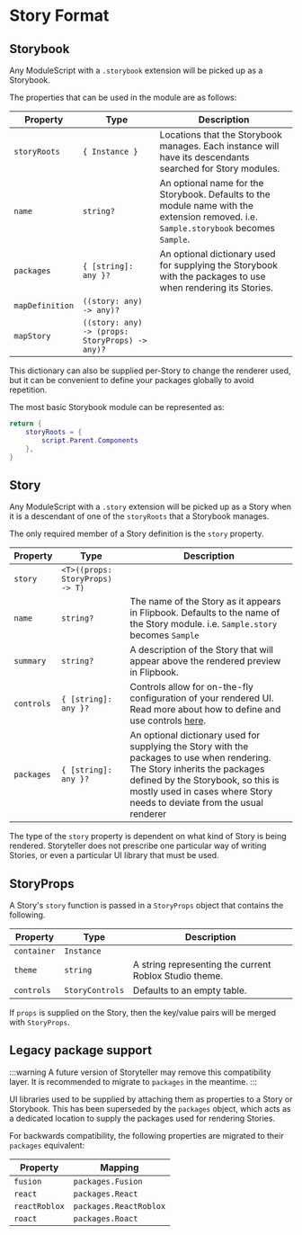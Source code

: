 # Story Format

## Storybook

Any ModuleScript with a `.storybook` extension will be picked up as a Storybook.

The properties that can be used in the module are as follows:

| **Property**    | **Type**                                        | **Description**                                                                                                                       |
| --------------- | ----------------------------------------------- | ------------------------------------------------------------------------------------------------------------------------------------- |
| `storyRoots`    | `{ Instance }`                                  | Locations that the Storybook manages. Each instance will have its descendants searched for Story modules.                             |
| `name`          | `string?`                                       | An optional name for the Storybook. Defaults to the module name with the extension removed. i.e. `Sample.storybook` becomes `Sample`. |
| `packages`      | `{ [string]: any }?`                            | An optional dictionary used for supplying the Storybook with the packages to use when rendering its Stories.                          |
| `mapDefinition` | `((story: any) -> any)?`                        |                                                                                                                                       |
| `mapStory`      | `((story: any) -> (props: StoryProps) -> any)?` |                                                                                                                                       |

This dictionary can also be supplied per-Story to change the renderer used, but it can be convenient to define your packages globally to avoid repetition.

The most basic Storybook module can be represented as:

```lua title="Plain.storybook.luau"
return {
    storyRoots = {
        script.Parent.Components
    },
}
```

## Story

Any ModuleScript with a `.story` extension will be picked up as a Story when it is a descendant of one of the `storyRoots` that a Storybook manages.

The only required member of a Story definition is the `story` property.

| **Property** | **Type**                        | **Description**                                                                                                                                                                                                                              |
| ------------ | ------------------------------- | -------------------------------------------------------------------------------------------------------------------------------------------------------------------------------------------------------------------------------------------- |
| `story`      | `<T>((props: StoryProps) -> T)` |                                                                                                                                                                                                                                              |
| `name`       | `string?`                       | The name of the Story as it appears in Flipbook. Defaults to the name of the Story module. i.e. `Sample.story` becomes `Sample`                                                                                                           |
| `summary`    | `string?`                       | A description of the Story that will appear above the rendered preview in Flipbook.                                                                                                                                                       |
| `controls`   | `{ [string]: any }?`            | Controls allow for on-the-fly configuration of your rendered UI. Read more about how to define and use controls [here](https://flipbook-labs.github.io/flipbook/docs/creating-stories/controls).                                                                                     |
| `packages`   | `{ [string]: any }?`            | An optional dictionary used for supplying the Story with the packages to use when rendering. The Story inherits the packages defined by the Storybook, so this is mostly used in cases where  Story needs to deviate from the usual renderer |

The type of the `story` property is dependent on what kind of Story is being rendered. Storyteller does not prescribe one particular way of writing Stories, or even a particular UI library that must be used.

## StoryProps

A Story's `story` function is passed in a `StoryProps` object that contains the following.

| **Property** | **Type**        | **Description**                                        |
| ------------ | --------------- | ------------------------------------------------------ |
| `container`  | `Instance`      |                                                        |
| `theme`      | `string`        | A string representing the current Roblox Studio theme. |
| `controls`   | `StoryControls` | Defaults to an empty table.                            |

If `props` is supplied on the Story, then the key/value pairs will be merged with `StoryProps`.

## Legacy package support

:::warning
A future version of Storyteller may remove this compatibility layer. It is recommended to migrate to `packages` in the meantime.
:::

UI libraries used to be supplied by attaching them as properties to a Story or Storybook. This has been superseded by the `packages` object, which acts as a dedicated location to supply the packages used for rendering Stories.

For backwards compatibility, the following properties are migrated to their `packages` equivalent:

| **Property**  | **Mapping**            |
| ------------- | ---------------------- |
| `fusion`      | `packages.Fusion`      |
| `react`       | `packages.React`       |
| `reactRoblox` | `packages.ReactRoblox` |
| `roact`       | `packages.Roact`       |
